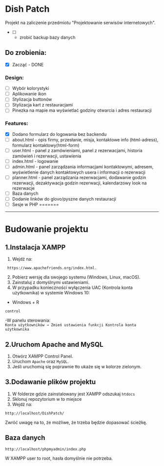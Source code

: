 # Dish Patch
Projekt na zaliczenie przedmiotu "Projektowanie serwisów internetowych".
- [ ] - zrobić backup bazy danych


## Do zrobienia:
- [x] Zacząć - DONE
### Design:
- [ ] Wybór kolorystyki
- [ ] Aplikowanie ikon
- [ ] Stylizacja buttonów
- [ ] Stylizacja kart z restauracjami
- [ ] Pinezka na mapie ma wyświetlać godziny otwarcia i adres restauracji
### Features:
- [x] Dodano formularz do logowania bez backendu
- [ ] about.html - opis firmy, przesłanie, misja, kontaktowe info (html-adress), formularz kontaktowy(html-form)
- [ ] user.html - panel z zamówieniami, panel z rezerwacjami, historia zamówień i rezerwacji, ustawienia
- [ ] index.html - logowanie
- [ ] admin.html - panel zarządzania informacjami kontaktowymi, adresem,  wyświetlenie danych kontaktowych usera i informacji o rezerwacji
- [ ] planner.html - panel zarządzania rezerwacjami, dodawanie godzin rezerwacji, dezaktywacja godzin rezerwacji, kalendarzowy look na rezerwacje
- [ ] Baza danych
- [ ] Dodanie linków do glovo/pyszne danych restauracji
- [ ] Sesje w PHP
=======
---
# Budowanie projektu

## 1.Instalacja XAMPP

1. Wejdź na:
```
 https://www.apachefriends.org/index.html.
```
2. Pobierz wersję dla swojego systemu (Windows, Linux, macOS).  
3. Zainstaluj z domyślnymi ustawieniami.  
4. W przypadku konieczności wyłączenia UAC (Kontrola konta użytkownika) w systemie Windows 10:  
- Windows + R  
```
control
```
-W panelu sterowania:  
`Konta użytkowników → Zmień ustawienia funkcji Kontrola konta użytkownika`

## 2.Uruchom Apache and MySQL
1. Otwórz XAMPP Control Panel.  
2. Uruchom `Apache` oraz `MySQL`.  
3. Jeśli uruchomią się poprawnie tło ukaże się w kolorze zielonym.  

## 3.Dodawanie plików projektu
1. W folderze gdzie zainstalowany jest XAMPP odszukaj `htdocs`
2. Sklonuj repozytorium w to miejsce
3. Wejdź na:
```
http://localhost/DishPatch/
```
Zwróć uwagę na to, że możliwe, że trzeba będzie dopasować ścieżkę.
## Baza danych
```
http://localhost/phpmyadmin/index.php
```
W XAMPP user to root, hasła domyślnie nie potrzeba.
